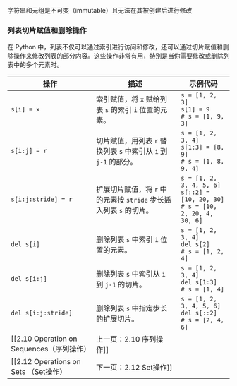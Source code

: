 字符串和元组是不可变（immutable）且无法在其被创建后进行修改
### 列表切片赋值和删除操作

在 Python 中，列表不仅可以通过索引进行访问和修改，还可以通过切片赋值和删除操作来修改列表的部分内容。这些操作非常有用，特别是当你需要修改或删除列表中的多个元素时。

| 操作                  | 描述                                          | 示例代码                                                                                 |
| ------------------- | ------------------------------------------- | ------------------------------------------------------------------------------------ |
| `s[i] = x`          | 索引赋值，将 `x` 赋给列表 `s` 的索引 `i` 位置的元素。          | `s = [1, 2, 3]`<br>`s[1] = 9`<br>`# s = [1, 9, 3]`                                   |
| `s[i:j] = r`        | 切片赋值，用列表 `r` 替换列表 `s` 中索引从 `i` 到 `j-1` 的部分。 | `s = [1, 2, 3, 4]`<br>`s[1:3] = [8, 9]`<br>`# s = [1, 8, 9, 4]`                      |
| `s[i:j:stride] = r` | 扩展切片赋值，将 `r` 中的元素按 `stride` 步长插入列表 `s` 的切片。 | `s = [1, 2, 3, 4, 5, 6]`<br>`s[::2] = [10, 20, 30]`<br>`# s = [10, 2, 20, 4, 30, 6]` |
| `del s[i]`          | 删除列表 `s` 中索引 `i` 位置的元素。                     | `s = [1, 2, 3, 4]`<br>`del s[2]`<br>`# s = [1, 2, 4]`                                |
| `del s[i:j]`        | 删除列表 `s` 中索引从 `i` 到 `j-1` 的切片。              | `s = [1, 2, 3, 4]`<br>`del s[1:3]`<br>`# s = [1, 4]`                                 |
| `del s[i:j:stride]` | 删除列表 `s` 中指定步长的扩展切片。                        | `s = [1, 2, 3, 4, 5, 6]`<br>`del s[::2]`<br>`# s = [2, 4, 6]`                        |
[[2.10 Operation on Sequences（序列操作）|上一页：2.10 序列操作]]
[[2.12 Operations on Sets （Set操作）|下一页：2.12 Set操作]]

